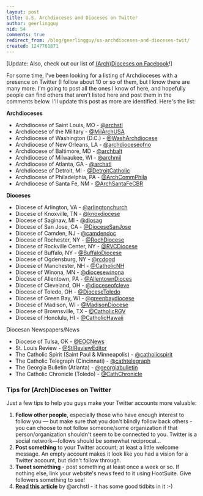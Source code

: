 ```yaml
---
layout: post
title: U.S. Archdioceses and Dioceses on Twitter
author: geerlingguy
nid: 54
comments: true
redirect_from: /blog/geerlingguy/us-archdioceses-and-dioceses-twit/
created: 1247761871
---
```

<p>[Update: Also, check out our list of <a href="/blog/oscatholic/us-archdioceses-and-dioceses-faceb">(Arch)Dioceses on Facebook</a>!]</p>
<p>For some time, I've been looking for a listing of Archdioceses with a presence on Twitter (I follow about 10 or so of them, but I know there are many more. I'm going to post all the ones I know of here, and hopefully people can find others that aren't listed here and post them in the comments below. I'll update this post as more are identified. Here's the list:</p>
<p><strong>Archdioceses</strong></p>
<ul>
    <li>Archdiocese of Saint Louis, MO - <a href="http://twitter.com/archstl">@archstl</a></li>
    <li>Archdiocese of the Military - <a href="http://twitter.com/MilArchUSA">@MilArchUSA</a></li>
    <li>Archdiocese of Washington (D.C.) - <a href="http://twitter.com/WashArchdiocese">@WashArchdiocese</a></li>
    <li>Archdiocese of New Orleans, LA - <a href="http://twitter.com/archdioceseofno">@archdioceseofno</a></li>
    <li>Archdiocese of Baltimore, MD - <a href="http://twitter.com/archbalt">@archbalt</a></li>
    <li>Archdiocese of Milwaukee, WI - <a href="http://twitter.com/archmil">@archmil</a></li>
    <li>Archdiocese of Atlanta, GA - <a href="http://twitter.com/archatl">@archatl</a></li>
    <li>Archdiocese of Detroit, MI - <a href="http://twitter.com/DetroitCatholic">@DetroitCatholic</a></li>
    <li>Archdiocese of Philadelphia, PA - <a href="http://twitter.com/ArchCommPhila">@ArchCommPhila</a></li>
    <li>Archdiocese of Santa Fe, NM - <a href="http://twitter.com/ArchSantaFeCBR">@ArchSantaFeCBR</a></li>
</ul>
<!--break-->
<p><strong>Dioceses</strong></p>
<ul>
    <li>Diocese of Arlington, VA - <a href="http://twitter.com/arlingtonchurch">@arlingtonchurch</a></li>
    <li>Diocese of Knoxville, TN - <a href="http://twitter.com/knoxdiocese">@knoxdiocese</a></li>
    <li>Diocese of Saginaw, MI - <a href="http://twitter.com/diosag">@diosag</a></li>
    <li>Diocese of San Jose, CA - <a href="http://twitter.com/DioceseSanJose">@DioceseSanJose</a></li>
    <li>Diocese of Camden, NJ - <a href="http://twitter.com/DioceseSanJose">@camdendoc</a></li>
    <li>Diocese of Rochester, NY - <a href="http://twitter.com/RochDiocese">@RochDiocese</a></li>
    <li>Diocese of Rockville Center, NY - <a href="http://twitter.com/RVCDiocese">@RVCDiocese</a></li>
    <li>Diocese of Buffalo, NY - <a href="http://twitter.com/BuffaloDiocese">@BuffaloDiocese</a></li>
    <li>Diocese of Ogdensburg, NY - <a href="http://twitter.com/rcdogd">@rcdogd</a></li>
    <li>Diocese of Manchester, NH - <a href="http://twitter.com/CatholicNH">@CatholicNH</a></li>
    <li>Diocese of Winona, MN - <a href="http://twitter.com/diocesewinona">@diocesewinona</a></li>
    <li>Diocese of Allentown, PA - <a href="http://twitter.com/diocesewinona">@AllentownDioces</a></li>
    <li>Diocese of Cleveland, OH - <a href="http://twitter.com/dioceseofcleve">@dioceseofcleve</a></li>
    <li>Diocese of Toledo, OH - <a href="http://twitter.com/DioceseToledo">@DioceseToledo</a></li>
    <li>Diocese of Green Bay, WI - <a href="http://twitter.com/greenbaydiocese">@greenbaydiocese</a></li>
    <li>Diocese of Madison, WI - <a href="http://twitter.com/MadisonDiocese">@MadisonDiocese</a></li>
    <li>Diocese of Brownsville, TX - <a href="http://twitter.com/CatholicRGV">@CatholicRGV</a></li>
    <li>Diocese of Honolulu, HI - <a href="http://twitter.com/CatholicHawaii">@CatholicHawaii</a></li>
</ul>
<p>Diocesan Newspapers/News</p>
<ul>
    <li>Diocese of Tulsa, OK - <a href="http://twitter.com/EOCNews">@EOCNews</a></li>
    <li>St. Louis Review - <a href="http://twitter.com/StlReviewEditor">@StlReviewEditor</a></li>
    <li>The Catholic Spirit (Saint Paul &amp; Minneapolis) - <a href="http://twitter.com/catholicspirit">@catholicspirit</a></li>
    <li>The Catholic Telegraph (Cincinnati) - <a href="http://twitter.com/cathtelegraph">@cathtelegraph</a></li>
    <li>The Georgia Bulletin (Atlanta) - <a href="http://twitter.com/georgiabulletin">@georgiabulletin</a></li>
    <li>The Catholic Chronicle (Toledo) - <a href="http://twitter.com/CathChronicle">@CathChronicle</a></li>
</ul>
<h3>Tips for (Arch)Dioceses on Twitter</h3>
<p>Just a few tips to help you guys make your Twitter accounts more valuable:</p>
<ol>
    <li><strong>Follow other people</strong>, especially those who have enough interest to follow you &mdash; but make sure that you don't blindly follow back others - you can choose to not follow someone/some organization if that person/organization shouldn't seem to be connected to you. Twitter is a social network&mdash;follows should be somewhat reciprocal...</li>
    <li><strong>Post something</strong> to your Twitter account; at least a little welcome message. An empty account makes it look like you had a vision for a Twitter account, but didn't follow through.</li>
    <li><strong>Tweet something</strong> - post something at least once a week or so. If nothing else, link your website's news feed to it using HootSuite. Give followers something to see!</li>
    <li><a href="/articles/2009/why-twitter"><strong>Read this article</strong></a> by @archstl - it has some good tidbits in it :-)</li>
</ol>
<p>&nbsp;</p>
